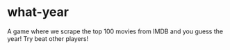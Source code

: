 # what-year
A game where we scrape the top 100 movies from IMDB and you guess the year! Try beat other players!

